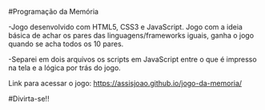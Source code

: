 #Programação da Memória

-Jogo desenvolvido com HTML5, CSS3 e JavaScript. Jogo com a ideia básica de achar os pares das linguagens/frameworks iguais, ganha o jogo quando se acha todos os 10 pares.

-Separei em dois arquivos os scripts em JavaScript entre o que é impresso na tela e a lógica por trás do jogo.

Link para acessar o jogo: https://assisjoao.github.io/jogo-da-memoria/

#Divirta-se!!